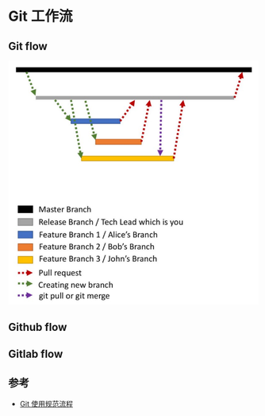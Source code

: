 # Git 工作流

## Git flow

![Git Workflow](.images/git-workflow.jpeg)

## Github flow

## Gitlab flow

## 参考

* [Git 使用规范流程](http://www.ruanyifeng.com/blog/2015/08/git-use-process.html)